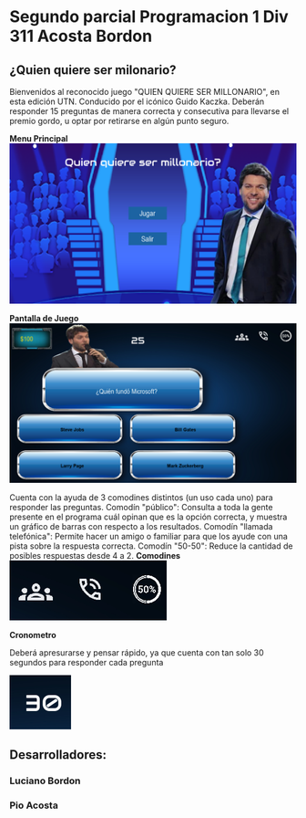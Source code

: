 # Segundo parcial Programacion 1 Div 311 Acosta Bordon

## ¿Quien quiere ser milonario?
Bienvenidos al reconocido juego "QUIEN QUIERE SER MILLONARIO", en esta edición UTN. Conducido por el icónico Guido Kaczka.
Deberán responder 15 preguntas de manera correcta y consecutiva para llevarse el premio gordo, u optar por retirarse en algún punto seguro.

**Menu Principal**
![Menu principal](imagenes_readme/inicio.png)

**Pantalla de Juego**
![En juego](imagenes_readme/juego.png)

Cuenta con la ayuda de 3 comodines distintos (un uso cada uno) para responder las preguntas.
Comodín "público": Consulta a toda la gente presente en el programa cuál opinan que es la opción correcta, y muestra un gráfico de barras con respecto a los resultados.
Comodín "llamada telefónica": Permite hacer un amigo o familiar para que los ayude con una pista sobre la respuesta correcta.
Comodín "50-50": Reduce la cantidad de posibles respuestas desde 4 a 2.
**Comodines**
![Comodines](imagenes_readme/comodines.png)


**Cronometro**

Deberá apresurarse y pensar rápido, ya que cuenta con tan solo 30 segundos para responder cada pregunta

![Cronometro](imagenes_readme/reloj.png)

## Desarrolladores:

### Luciano Bordon
### Pio Acosta